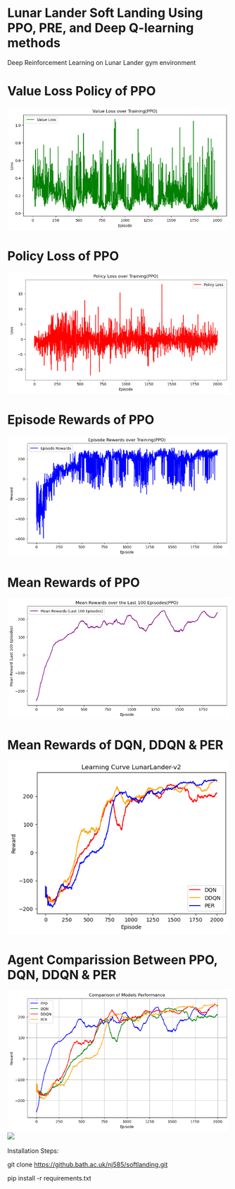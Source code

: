 # Lunar Lander Soft Landing Using PPO, PRE, and Deep Q-learning methods

Deep Reinforcement Learning on Lunar Lander gym environment

# Value Loss Policy of PPO

<img src="/src/plots/Value_Loss.png"/>

# Policy Loss of PPO

<img src="/src/plots/Policy_Loss.png"/>

# Episode Rewards of PPO

<img src="/src/plots/Episode_Rewards.png"/>

# Mean Rewards of PPO

<img src="/src/plots/Mean_Rewards.png"/>

# Mean Rewards of DQN, DDQN & PER

<img src="/src/plots/mean_rewards_PER_DQN_DDQN.png"/>

# Agent Comparission Between PPO, DQN, DDQN & PER

<img src="/src/plots/agent_comparison.png"/>

<img src="SoftLanding.mp4"/>

Installation Steps:

git clone https://github.bath.ac.uk/nj585/softlanding.git

pip install -r requirements.txt
